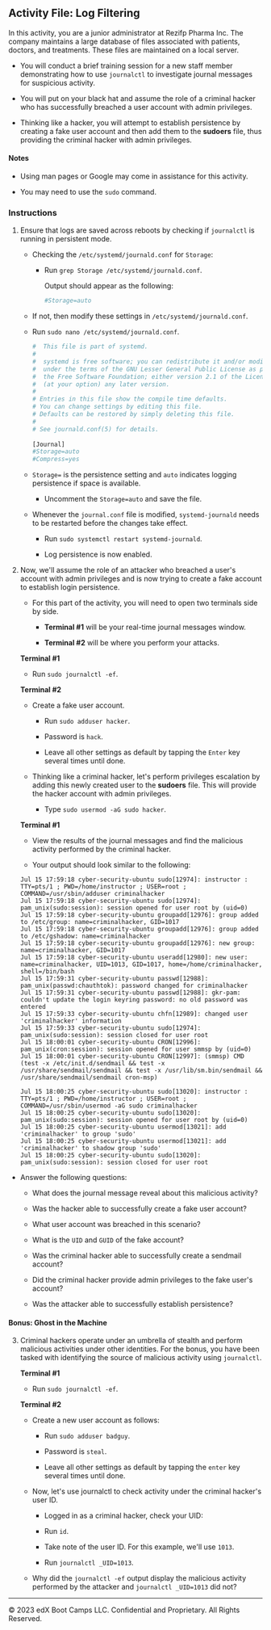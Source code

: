 ## Activity File: Log Filtering
 
In this activity, you are a junior administrator at Rezifp Pharma Inc. The company maintains a large database of files associated with patients, doctors, and treatments. These files are maintained on a local server.
 
- You will conduct a brief training session for a new staff member demonstrating how to use `journalctl` to investigate journal messages for suspicious activity.
 
- You will put on your black hat and assume the role of a criminal hacker who has successfully breached a user account with admin privileges.
 
- Thinking like a hacker, you will attempt to establish persistence by creating a fake user account and then add them to the **sudoers** file, thus providing the criminal hacker with admin privileges.
 
#### Notes

- Using man pages or Google may come in assistance for this activity. 

- You may need to use the `sudo` command.

### Instructions
  
1. Ensure that logs are saved across reboots by checking if `journalctl` is running in persistent mode. 

   - Checking the `/etc/systemd/journald.conf` for `Storage`:
 
     - Run `grep Storage /etc/systemd/journald.conf`.
 
       Output should appear as the following:
    
        ```bash
        #Storage=auto
        ```
    - If not, then modify these settings in `/etc/systemd/journald.conf`.
 
     - Run `sudo nano /etc/systemd/journald.conf`.
 
       ```bash
       #  This file is part of systemd.
       #
       #  systemd is free software; you can redistribute it and/or modify it
       #  under the terms of the GNU Lesser General Public License as published by
       #  the Free Software Foundation; either version 2.1 of the License, or
       #  (at your option) any later version.
       #
       # Entries in this file show the compile time defaults.
       # You can change settings by editing this file.
       # Defaults can be restored by simply deleting this file.
       #
       # See journald.conf(5) for details.
 
       [Journal]
       #Storage=auto
       #Compress=yes
       ```
 
     - `Storage=` is the persistence setting and `auto` indicates logging persistence if space is available.
 
       - Uncomment the `Storage=auto` and save the file.
 
    - Whenever the `journal.conf` file is modified, `systemd-journald` needs to be restarted before the changes take effect.
 
      - Run `sudo systemctl restart systemd-journald`.
 
      - Log persistence is now enabled.
 
2. Now, we'll assume the role of an attacker who breached a user's account with admin privileges and is now trying to create a fake account to establish login persistence.
 
    - For this part of the activity, you will need to open two terminals side by side.
 
      - **Terminal #1** will be your real-time journal messages window.

      - **Terminal #2** will be where you perform your attacks.
 
   **Terminal #1**
 
     - Run `sudo journalctl -ef`.
 
   **Terminal #2**
 
    - Create a fake user account.
 
      - Run `sudo adduser hacker`.

      - Password is `hack`.

      - Leave all other settings as default by tapping the `Enter` key several times until done.
 
    - Thinking like a criminal hacker, let's perform privileges escalation by adding this newly created user to the **sudoers** file. This will provide the hacker account with admin privileges.
 
      - Type `sudo usermod -aG sudo hacker`.
 
   **Terminal #1**
 
    - View the results of the journal messages and find the malicious activity performed by the criminal hacker.
 
    - Your output should look similar to the following:
 
     ```
     Jul 15 17:59:18 cyber-security-ubuntu sudo[12974]: instructor : TTY=pts/1 ; PWD=/home/instructor ; USER=root ; COMMAND=/usr/sbin/adduser criminalhacker
     Jul 15 17:59:18 cyber-security-ubuntu sudo[12974]: pam_unix(sudo:session): session opened for user root by (uid=0)
     Jul 15 17:59:18 cyber-security-ubuntu groupadd[12976]: group added to /etc/group: name=criminalhacker, GID=1017
     Jul 15 17:59:18 cyber-security-ubuntu groupadd[12976]: group added to /etc/gshadow: name=criminalhacker
     Jul 15 17:59:18 cyber-security-ubuntu groupadd[12976]: new group: name=criminalhacker, GID=1017
     Jul 15 17:59:18 cyber-security-ubuntu useradd[12980]: new user: name=criminalhacker, UID=1013, GID=1017, home=/home/criminalhacker, shell=/bin/bash
     Jul 15 17:59:31 cyber-security-ubuntu passwd[12988]: pam_unix(passwd:chauthtok): password changed for criminalhacker
     Jul 15 17:59:31 cyber-security-ubuntu passwd[12988]: gkr-pam: couldn't update the login keyring password: no old password was entered
     Jul 15 17:59:33 cyber-security-ubuntu chfn[12989]: changed user 'criminalhacker' information
     Jul 15 17:59:33 cyber-security-ubuntu sudo[12974]: pam_unix(sudo:session): session closed for user root
     Jul 15 18:00:01 cyber-security-ubuntu CRON[12996]: pam_unix(cron:session): session opened for user smmsp by (uid=0)
     Jul 15 18:00:01 cyber-security-ubuntu CRON[12997]: (smmsp) CMD (test -x /etc/init.d/sendmail && test -x /usr/share/sendmail/sendmail && test -x /usr/lib/sm.bin/sendmail && /usr/share/sendmail/sendmail cron-msp)
 
     Jul 15 18:00:25 cyber-security-ubuntu sudo[13020]: instructor : TTY=pts/1 ; PWD=/home/instructor ; USER=root ; COMMAND=/usr/sbin/usermod -aG sudo criminalhacker
     Jul 15 18:00:25 cyber-security-ubuntu sudo[13020]: pam_unix(sudo:session): session opened for user root by (uid=0)
     Jul 15 18:00:25 cyber-security-ubuntu usermod[13021]: add 'criminalhacker' to group 'sudo'
     Jul 15 18:00:25 cyber-security-ubuntu usermod[13021]: add 'criminalhacker' to shadow group 'sudo'
     Jul 15 18:00:25 cyber-security-ubuntu sudo[13020]: pam_unix(sudo:session): session closed for user root
     ```
 
 - Answer the following questions:
 
   - What does the journal message reveal about this malicious activity?
 
   - Was the hacker able to successfully create a fake user account?
 
   - What user account was breached in this scenario?
 
   - What is the `UID` and `GUID` of the fake account?
  
   - Was the criminal hacker able to successfully create a sendmail account?
 
   - Did the criminal hacker provide admin privileges to the fake user's account?
  
   - Was the attacker able to successfully establish persistence?
 
#### Bonus: Ghost in the Machine
 
3. Criminal hackers operate under an umbrella of stealth and perform malicious activities under other identities. For the bonus, you have been tasked with identifying the source of malicious activity using `journalctl`.
 
   **Terminal #1**

     - Run `sudo journalctl -ef`.
 
   **Terminal #2**
 
     - Create a new user account as follows:
 
       - Run `sudo adduser badguy`.
 
       - Password is `steal`.
 
       - Leave all other settings as default by tapping the `enter` key several times until done.
 
     - Now, let's use journalctl to check activity under the criminal hacker's user ID.
 
       - Logged in as a criminal hacker, check your UID:
 
       - Run `id`.
 
       - Take note of the user ID. For this example, we'll use `1013`.
 
       - Run `journalctl _UID=1013`.
 
    - Why did the `journalctl -ef` output display the malicious activity performed by the attacker and `journalctl _UID=1013` did not?
 

---

© 2023 edX Boot Camps LLC. Confidential and Proprietary. All Rights Reserved. 
